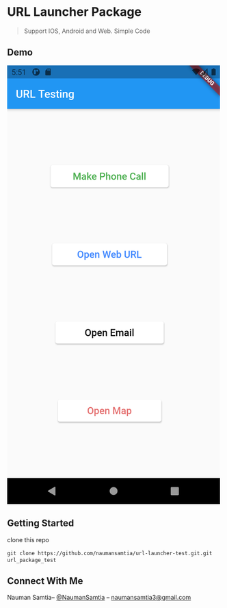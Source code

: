 # URL Launcher Package

> Support IOS, Android and Web. Simple Code

## Demo

![](screenshot.png)


## Getting Started
clone this repo
```
git clone https://github.com/naumansamtia/url-launcher-test.git.git url_package_test
```

## Connect With Me
Nauman Samtia– [@NaumanSamtia](https://www.linkedin.com/in/naumansamtia/) – naumansamtia3@gmail.com




